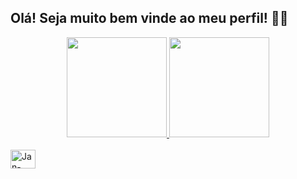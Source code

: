 ## Olá! Seja muito bem vinde ao meu perfil! 👋😊
<!--
- 🔭 Trabalhando em projetos de Data Science
- 🌱 Estudando Administração e Data Science
- 📫 Email: janainarezende13@hotmail.com ou Discord: Jan_R#8702
- 😄 Pronouns: Elu/-e
- ⚡ Fun fact: ...
-->
<div align = "center">
  <a href="https://github.com/RezendeJan">
  <img height = "160em" src = "https://github-readme-stats.vercel.app/api?username=RezendeJan&show_icons=true&theme=tokyonight&include_all_commits=true&count_private=true" />
  <img height = "160em" src = "https://github-readme-stats.vercel.app/api/top-langs/?username=RezendeJan&layout=compact&langs_count=7&theme=tokyonight" />

</div>
  <div style = "display: inline_block"> <br>
  <img align = "center" alt = "Jan-Python" height = "30" width = "40" src = <img src = "https://cdn.jsdelivr.net/gh/devicons/devicon/icons/python/python-original.svg" /> 
</div>
  

  
  ##
